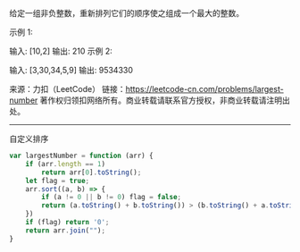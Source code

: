 给定一组非负整数，重新排列它们的顺序使之组成一个最大的整数。

示例 1:

输入: [10,2]
输出: 210
示例 2:

输入: [3,30,34,5,9]
输出: 9534330

来源：力扣（LeetCode）
链接：https://leetcode-cn.com/problems/largest-number
著作权归领扣网络所有。商业转载请联系官方授权，非商业转载请注明出处。

---

自定义排序

```javascript
var largestNumber = function (arr) {
    if (arr.length == 1)
        return arr[0].toString();
    let flag = true;
    arr.sort((a, b) => {
        if (a != 0 || b != 0) flag = false;
        return (a.toString() + b.toString()) > (b.toString() + a.toString()) ? -1 : 1;
    })
    if (flag) return '0';
    return arr.join("");
}
```
